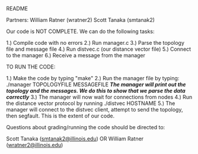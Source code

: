 README

Partners:
William Ratner (wratner2)
Scott Tanaka (smtanak2)

Our code is NOT COMPLETE.  We can do the following tasks:

1.) Compile code with no errors
2.) Run manager.c
3.) Parse the topology file and message file
4.) Run distvec.c (our distance vector file)
5.) Connect to the manager
6.) Receive a message from the manager

TO RUN THE CODE:

1.) Make the code by typing "make"
2.) Run the manager file by typing: ./manager TOPOLOGYFILE MESSAGEFILE
	***The manager will print out the topology and the messages.  We do this to show that we parse
	the data correctly***
3.) The manager will now wait for connections from nodes
4.) Run the distance vector protocol by running ./distvec HOSTNAME
5.) The manager will connect to the distvec client, attempt to send the topology, then segfault.  This
	is the extent of our code.
	
Questions about grading/running the code should be directed to:

Scott Tanaka (smtanak2@illinois.edu)
OR
William Ratner (wratner2@illinois.edu)
